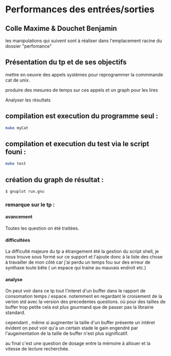 #   Performances des entrées/sorties

## Colle Maxime & Douchet Benjamin

les manipulations qui suivent sont à réaliser dans l'emplacement racine du dossier "perfomance" 

## Présentation du tp et de ses objectifs

mettre en oeuvre des appels systèmes pour reprogrammer la commmande cat de unix. 

produire des mesures de temps sur ces appels et un graph pour les lires 

Analyser les résultats

## compilation est execution du programme seul : 

```sh
make myCat
```


## compilation et execution du test via le script founi :

```sh
make test
```

## création du graph de résultat :
```sh
$ gnuplot run.gnu
```


### remarque sur le tp :

#### avancement

Toutes les question on été traitées.

#### difficultées 

La difficulté majeure du tp a étrangement été la gestion du script shell, je nous trouve sous formé 
sur ce support et l'ajoute donc à la liste des chose à travailler de mon côté car j'ai perdu un temps fou 
sur des erreur de synthaxe toute bête ( un espace qui traine au mauvais endroit etc.)

#### analyse


On peut voir dans ce tp tout l'interet d'un buffer dans le rapport de consomation temps / espace.
notemment en regardant le croisement de la verion std avec la version des precedentes questions. où pour des tailles de buffer trop petite cela est plus gourmand que de passer pas la librairie standard.

cependant , même si augmenter la taille d'un buffer présente un intêret évident on peut voir qu'a un certain stade 
le gain engendré par l'augementation de la taille de buffer n'est plus significatif.

au final c'est une question de dosage entre la mémoire à allouer et la vitesse de lecture recherchée.



